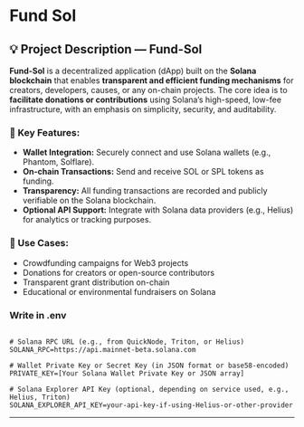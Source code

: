 # Fund Sol

## 💡 Project Description — Fund-Sol

**Fund-Sol** is a decentralized application (dApp) built on the **Solana blockchain** that enables **transparent and efficient funding mechanisms** for creators, developers, causes, or any on-chain projects. The core idea is to **facilitate donations or contributions** using Solana’s high-speed, low-fee infrastructure, with an emphasis on simplicity, security, and auditability.

### 🔧 Key Features:

* **Wallet Integration:** Securely connect and use Solana wallets (e.g., Phantom, Solflare).
* **On-chain Transactions:** Send and receive SOL or SPL tokens as funding.
* **Transparency:** All funding transactions are recorded and publicly verifiable on the Solana blockchain.
* **Optional API Support:** Integrate with Solana data providers (e.g., Helius) for analytics or tracking purposes.

### 🚀 Use Cases:

* Crowdfunding campaigns for Web3 projects
* Donations for creators or open-source contributors
* Transparent grant distribution on-chain
* Educational or environmental fundraisers on Solana

### Write in .env


```dotenv

# Solana RPC URL (e.g., from QuickNode, Triton, or Helius)
SOLANA_RPC=https://api.mainnet-beta.solana.com

# Wallet Private Key or Secret Key (in JSON format or base58-encoded)
PRIVATE_KEY=[Your Solana Wallet Private Key or JSON array]

# Solana Explorer API Key (optional, depending on service used, e.g., Helius, Triton)
SOLANA_EXPLORER_API_KEY=your-api-key-if-using-Helius-or-other-provider
```

---
